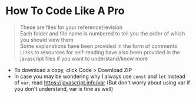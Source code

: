 # How To Code Like A Pro
> These are files for your reference/revision                         
> Each folder and file name is numbered to tell you the order of which you should view them                       
> Some explanations have been provided in the form of comments                                                                
> Links to resources for self-reading have also been provided in the javascript files if you want to understand/know more                                                     

- To download a copy, click Code > Download ZIP
- In case you may be wondering why I always use `const` and `let` instead of `var`, read https://javascript.info/var (But don't worry about using var if you don't understand, var is fine as well)
